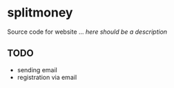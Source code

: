 # splitmoney
Source code for website ... *here should be a description*

## TODO
* sending email
* registration via email
